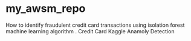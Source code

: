 # my_awsm_repo
How to identify fraudulent credit card transactions using isolation forest machine learning algorithm .
Credit Card Kaggle Anamoly Detection
